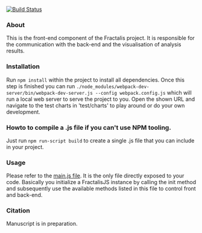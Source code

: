 [![Build Status](https://git-r3lab.uni.lu/sascha.herzinger/fractal.js/badges/master/build.svg)](https://git-r3lab.uni.lu/sascha.herzinger/fractal.js/builds/)

### About
This is the front-end component of the Fractalis project. It is responsible for the communication with the back-end and the visualisation of analysis results.

### Installation
Run `npm install` within the project to install all dependencies.
Once this step is finished you can run `./node_modules/webpack-dev-server/bin/webpack-dev-server.js --config webpack.config.js` which will run a local web server to serve the project to you. Open the shown URL and navigate to the test charts in 'test/charts' to play around or do your own development.

### Howto to compile a .js file if you can't use NPM tooling.
Just run `npm run-script build` to create a single .js file that you can include in your project.

### Usage
Please refer to the [main.js file](https://git-r3lab.uni.lu/Fractalis/fractal.js/blob/master/src/main.js). It is the only file directly exposed to your code.
Basically you initialize a FractalisJS instance by calling the init method and subsequently use the available methods listed in this file to control front and back-end.

### Citation
Manuscript is in preparation.
